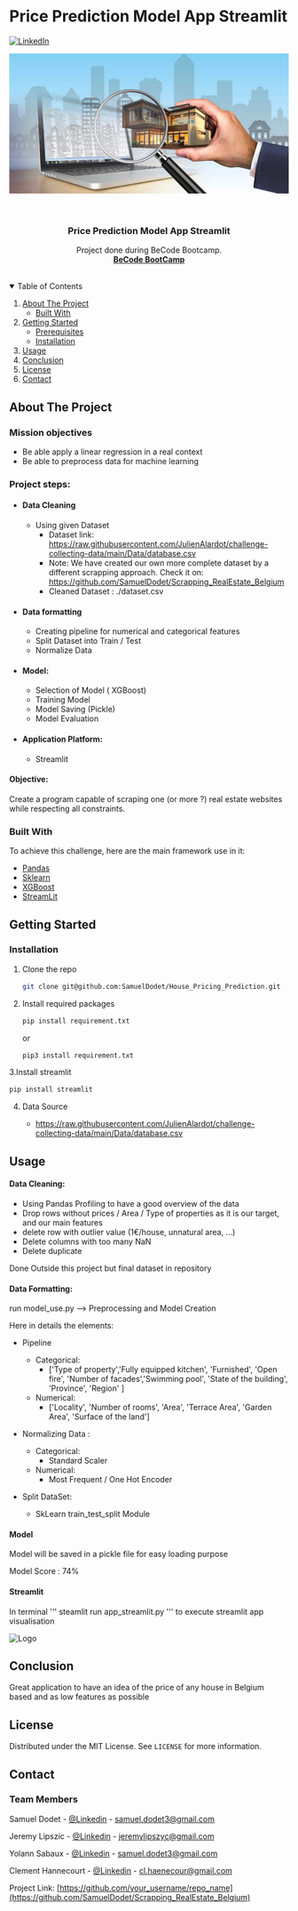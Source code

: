 # Price Prediction Model App Streamlit



[![LinkedIn][linkedin-shield]](https://www.linkedin.com/in/samuel-dodet/)


![Logo](https://github.com/SamuelDodet/Scrapping_RealEstate_Belgium/blob/main/image/logo.png)
<!-- PROJECT LOGO -->
<br />
<p align="center">
    

  <h3 align="center">Price Prediction Model App Streamlit</h3>

  <p align="center">
    Project done during BeCode Bootcamp.
    <br />
    <a href="https://becode.org/learn/ai-bootcamp/"><strong> BeCode BootCamp </strong></a>
    <br />
    <br />

  </p>
</p>



<!-- TABLE OF CONTENTS -->
<details open="open">
  <summary>Table of Contents</summary>
  <ol>
    <li>
      <a href="#about-the-project">About The Project</a>
      <ul>
        <li><a href="#built-with">Built With</a></li>
      </ul>
    </li>
    <li>
      <a href="#getting-started">Getting Started</a>
      <ul>
        <li><a href="#prerequisites">Prerequisites</a></li>
        <li><a href="#installation">Installation</a></li>
      </ul>
    </li>
    <li><a href="#usage">Usage</a></li>
    <li><a href="#roadmap">Conclusion</a></li>
    <li><a href="#license">License</a></li>
    <li><a href="#contact">Contact</a></li>
  </ol>
</details>



<!-- ABOUT THE PROJECT -->
## About The Project


### Mission objectives
- Be able apply a linear regression in a real context
- Be able to preprocess data for machine learning

### Project steps:
- #### Data Cleaning
  * Using given Dataset
    * Dataset link: https://raw.githubusercontent.com/JulienAlardot/challenge-collecting-data/main/Data/database.csv
    * Note: We have created our own more complete dataset by a different scrapping approach. 
      Check it on: https://github.com/SamuelDodet/Scrapping_RealEstate_Belgium
    * Cleaned Dataset : ./dataset.csv
    

- #### Data formatting
  * Creating pipeline for numerical and categorical features
  * Split Dataset into Train / Test
  * Normalize Data
    

- #### Model:
    * Selection of Model ( XGBoost)
    * Training Model
    * Model Saving (Pickle)
    * Model Evaluation

- #### Application Platform:
    * Streamlit
    
#### Objective:
Create a program capable of scraping one (or more ?) real estate websites while respecting all constraints.


### Built With

To achieve this challenge, here are the main framework use in it:

* [Pandas](https://pandas.pydata.org/)
* [Sklearn](https://scikit-learn.org/stable/)
* [XGBoost](https://xgboost.readthedocs.io/en/latest/)
* [StreamLit](https://streamlit.io/)




<!-- GETTING STARTED -->
## Getting Started



### Installation


1. Clone the repo
   ```sh
   git clone git@github.com:SamuelDodet/House_Pricing_Prediction.git
   ```
2. Install required packages
   ```sh
   pip install requirement.txt
   ```
   or
   ```sh
   pip3 install requirement.txt
   ```
3.Install streamlit
   ```sh
   pip install streamlit
   ```

4. Data Source
   
    * https://raw.githubusercontent.com/JulienAlardot/challenge-collecting-data/main/Data/database.csv



<!-- USAGE EXAMPLES -->
## Usage

#### Data Cleaning:
* Using Pandas Profiling to have a good overview of the data
* Drop rows without prices / Area / Type of properties as it is our target, and our main features
* delete row with outlier value (1€/house, unnatural area, ...)
* Delete columns with too many NaN 
* Delete duplicate

Done Outside this project but final dataset in repository
    
#### Data Formatting:

run model_use.py --> Preprocessing and Model Creation

Here in details the elements:

  * Pipeline
    * Categorical:
        * ['Type of property','Fully equipped kitchen', 'Furnished', 'Open fire',
                                    'Number of facades','Swimming pool', 'State of the building', 'Province', 'Region'
                                     ]
    * Numerical:
        * ['Locality', 'Number of rooms', 'Area', 'Terrace Area', 'Garden Area',
                                   'Surface of the land']
          
    
  * Normalizing Data : 
    * Categorical:
        * Standard Scaler
    * Numerical:
        * Most Frequent / One Hot Encoder
    
    
  *  Split DataSet:
        * SkLearn train_test_split Module
    

#### Model

Model will be saved in a pickle file for easy loading purpose

Model Score : 74%

#### Streamlit

In terminal ''' steamlit run app_streamlit.py
''' to execute streamlit app visualisation

![Logo](https://github.com/SamuelDodet/Belgian_Houses_Price_Prediction/blob/main/image/img.png)



<!-- ROADMAP -->
## Conclusion

Great application to have an idea of the price of any house in Belgium based and as low features as possible




<!-- LICENSE -->
## License

Distributed under the MIT License. See `LICENSE` for more information.



<!-- CONTACT -->
## Contact

### Team Members
Samuel Dodet - [@Linkedin](https://www.linkedin.com/in/samuel-dodet/) - samuel.dodet3@gmail.com

Jeremy Lipszic - [@Linkedin](https://www.linkedin.com/in/jeremy-lipszyc/) - jeremylipszyc@gmail.com

Yolann Sabaux - [@Linkedin](https://www.linkedin.com/in/samuel-dodet/) - samuel.dodet3@gmail.com

Clement Hannecourt - [@Linkedin](https://www.linkedin.com/in/haenecour/) - cl.haenecour@gmail.com

Project Link: [https://github.com/your_username/repo_name](https://github.com/SamuelDodet/Scrapping_RealEstate_Belgium)

[linkedin-shield]: https://img.shields.io/badge/-LinkedIn-black.svg?style=for-the-badge&logo=linkedin&colorB=555



